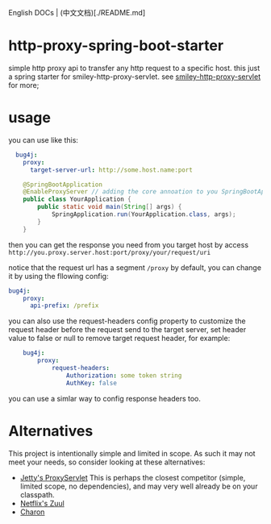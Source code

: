 English DOCs | (中文文档)[./README.md]

# http-proxy-spring-boot-starter
simple http proxy api to transfer any http request to a specific host. 
this just a spring starter for smiley-http-proxy-servlet. see [smiley-http-proxy-servlet](https://github.com/dsmiley/HTTP-Proxy-Servlet) for more;

# usage
you can use like this:

```yml
  bug4j:
    proxy: 
      target-server-url: http://some.host.name:port 
```
```java
    @SpringBootApplication
    @EnableProxyServer // adding the core annoation to you SpringBootApplication class, and 
    public class YourApplication {
        public static void main(String[] args) {
            SpringApplication.run(YourApplication.class, args);
        }
    }
```

then you can get the response you need from you target host by access `http://you.proxy.server.host:port/proxy/your/request/uri`

notice that the request url has a segment `/proxy` by default, you can change it by using the fllowing config:
```yml
bug4j:
    proxy: 
      api-prefix: /prefix 
``` 

you can also use the request-headers config property to customize the request header before the request send to the target server, set header value to false or null to remove target request header, for example:
```yml
    bug4j: 
        proxy: 
            request-headers: 
                Authorization: some token string
                AuthKey: false
```

you can use a simlar way to config response headers too.

# Alternatives
This project is intentionally simple and limited in scope. As such it may not meet your needs, so consider looking at these alternatives:

- [Jetty's ProxyServlet](https://www.eclipse.org/jetty/documentation/9.4.x/proxy-servlet.html) This is perhaps the closest competitor (simple, limited scope, no dependencies), and may very well already be on your classpath.
- [Netflix's Zuul](https://github.com/Netflix/zuul)
- [Charon](https://github.com/mkopylec/charon-spring-boot-starter)